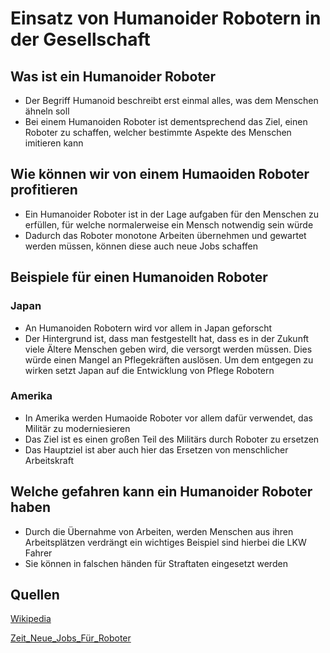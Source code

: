 # Einsatz von Humanoider Robotern in der Gesellschaft

## Was ist ein Humanoider Roboter

+ Der Begriff Humanoid beschreibt erst einmal alles, was dem Menschen ähneln soll
+ Bei einem Humanoiden Roboter ist dementsprechend das Ziel, einen Roboter zu schaffen, welcher bestimmte Aspekte des Menschen imitieren kann

## Wie können wir von einem Humaoiden Roboter profitieren

+ Ein Humanoider Roboter ist in der Lage aufgaben für den Menschen zu erfüllen, für welche normalerweise ein Mensch notwendig sein würde
+ Dadurch das Roboter monotone Arbeiten übernehmen und gewartet werden müssen, können diese auch neue Jobs schaffen

## Beispiele für einen Humanoiden Roboter

### Japan
+ An Humanoiden Robotern wird vor allem in Japan geforscht
+ Der Hintergrund ist, dass man festgestellt hat, dass es in der Zukunft viele Ältere Menschen geben wird, die versorgt werden müssen. Dies würde einen Mangel an Pflegekräften auslösen. Um dem entgegen zu wirken setzt Japan auf die Entwicklung von Pflege Robotern

### Amerika

+ In Amerika werden Humaoide Roboter vor allem dafür verwendet, das Militär zu moderniesieren
+ Das Ziel ist es einen großen Teil des Militärs durch Roboter zu ersetzen
+ Das Hauptziel ist aber auch hier das Ersetzen von menschlicher Arbeitskraft


## Welche gefahren kann ein Humanoider Roboter haben

+ Durch die Übernahme von Arbeiten, werden Menschen aus ihren Arbeitsplätzen verdrängt ein wichtiges Beispiel sind hierbei die LKW Fahrer
+ Sie können in falschen händen für Straftaten eingesetzt werden

## Quellen

[Wikipedia](https://de.wikipedia.org/wiki/Humanoider_Roboter)

[Zeit_Neue_Jobs_Für_Roboter](https://www.zeit.de/zeit-wissen/2014/02/roboter-robotik-arbeitsmarkt/seite-2?utm_referrer=https%3A%2F%2Fwww.google.com%2F)
